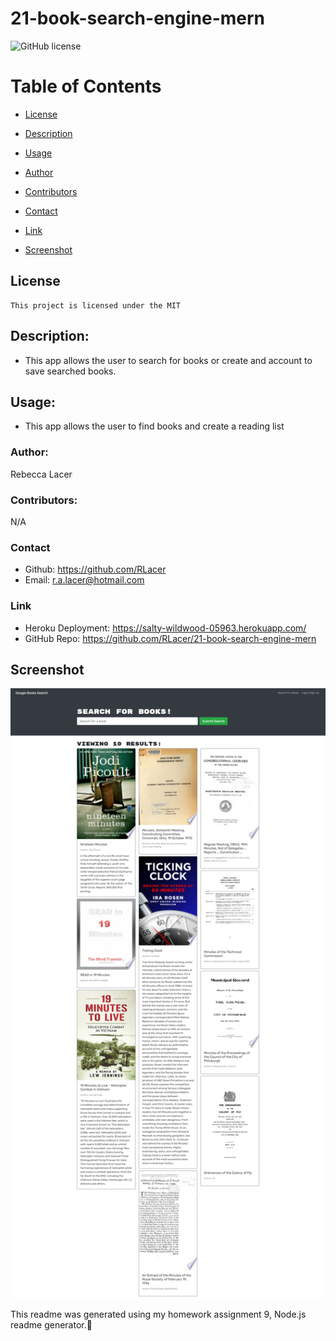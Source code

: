 # 21-book-search-engine-mern

  ![GitHub license](https://img.shields.io/badge/license-MIT-blue.svg)

  # Table of Contents       

* [License](#license)

 * [Description](#description)
 * [Usage](#usage)


 * [Author](#author)
 * [Contributors](#contributors)
 * [Contact](#contact)
 * [Link](#link)
 * [Screenshot](#screenshot)
 
## License
    
    This project is licensed under the MIT
 
 ## Description:
 * This app allows the user to search for books or create and account to save searched books.

 ## Usage:

 * This app allows the user to find books and create a reading list
 

 

 
 ### Author:
  Rebecca Lacer 
 
 
 ### Contributors:
  N/A
 
 
 ### Contact
 
* Github: https://github.com/RLacer
* Email: r.a.lacer@hotmail.com

### Link
* Heroku Deployment: https://salty-wildwood-05963.herokuapp.com/
* GitHub Repo: https://github.com/RLacer/21-book-search-engine-mern

## Screenshot
![screenshot](client/public/assets/21hw.PNG)



<footer>This readme was generated using my homework assignment 9, Node.js readme generator.🏫</footer>